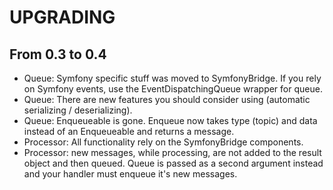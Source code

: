UPGRADING
==========

From 0.3 to 0.4
----------------

- Queue: Symfony specific stuff was moved to SymfonyBridge. If you rely on Symfony events, use
  the EventDispatchingQueue wrapper for queue.
- Queue: There are new features you should consider using (automatic serializing / deserializing).
- Queue: Enqueueable is gone. Enqueue now takes type (topic) and data instead of an Enqueueable and returns a message.
- Processor: All functionality rely on the SymfonyBridge components.
- Processor: new messages, while processing, are not added to the result object and then queued. Queue is passed as a second
  argument instead and your handler must enqueue it's new messages.
